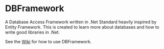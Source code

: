 # DBFramework
A Database Access Framework written in .Net Standard heavily inspired by Entity Framework. 
This is created to learn more about databases and how to write good libraries in .Net.

See the [Wiki](https://github.com/yurevdb/DBFramework/wiki "DBF Wiki") for how to use DBFramework.
